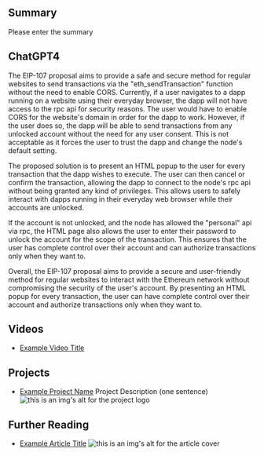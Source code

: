 ## Summary

Please enter the summary

## ChatGPT4

The EIP-107 proposal aims to provide a safe and secure method for regular websites to send transactions via the "eth_sendTransaction" function without the need to enable CORS. Currently, if a user navigates to a dapp running on a website using their everyday browser, the dapp will not have access to the rpc api for security reasons. The user would have to enable CORS for the website's domain in order for the dapp to work. However, if the user does so, the dapp will be able to send transactions from any unlocked account without the need for any user consent. This is not acceptable as it forces the user to trust the dapp and change the node's default setting. 

The proposed solution is to present an HTML popup to the user for every transaction that the dapp wishes to execute. The user can then cancel or confirm the transaction, allowing the dapp to connect to the node's rpc api without being granted any kind of privileges. This allows users to safely interact with dapps running in their everyday web browser while their accounts are unlocked. 

If the account is not unlocked, and the node has allowed the "personal" api via rpc, the HTML page also allows the user to enter their password to unlock the account for the scope of the transaction. This ensures that the user has complete control over their account and can authorize transactions only when they want to. 

Overall, the EIP-107 proposal aims to provide a secure and user-friendly method for regular websites to interact with the Ethereum network without compromising the security of the user's account. By presenting an HTML popup for every transaction, the user can have complete control over their account and authorize transactions only when they want to.

## Videos

- [Example Video Title](https://www.youtube.com/watch?v=TDGq4aeevgY)

## Projects

- [Example Project Name](https://xxxx.xxx/xxxxx) Project Description (one sentence) ![this is an img's alt for the project logo](https://xxxx.xxx/project-logo.xxx)

## Further Reading

- [Example Article Title](https://xxxx.xxx/xxxxx) ![this is an img's alt for the article cover](https://xxxx.xxx/article-cover.xxx)
